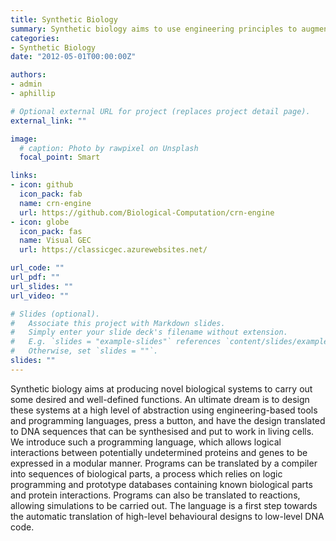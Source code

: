 ```yaml
---
title: Synthetic Biology
summary: Synthetic biology aims to use engineering principles to augment natural cells with the ability to carry out well-defined functions that confer industrial or societal benefits
categories:
- Synthetic Biology
date: "2012-05-01T00:00:00Z"

authors:
- admin
- aphillip

# Optional external URL for project (replaces project detail page).
external_link: ""

image:
  # caption: Photo by rawpixel on Unsplash
  focal_point: Smart

links:
- icon: github
  icon_pack: fab
  name: crn-engine
  url: https://github.com/Biological-Computation/crn-engine
- icon: globe
  icon_pack: fas
  name: Visual GEC
  url: https://classicgec.azurewebsites.net/

url_code: ""
url_pdf: ""
url_slides: ""
url_video: ""

# Slides (optional).
#   Associate this project with Markdown slides.
#   Simply enter your slide deck's filename without extension.
#   E.g. `slides = "example-slides"` references `content/slides/example-slides.md`.
#   Otherwise, set `slides = ""`.
slides: ""
---
```


Synthetic biology aims at producing novel biological systems to carry out some desired and well-defined functions. An ultimate dream is to design these systems at a high level of abstraction using engineering-based tools and programming languages, press a button, and have the design translated to DNA sequences that can be synthesised and put to work in living cells. We introduce such a programming language, which allows logical interactions between potentially undetermined proteins and genes to be expressed in a modular manner. Programs can be translated by a compiler into sequences of biological parts, a process which relies on logic programming and prototype databases containing known biological parts and protein interactions. Programs can also be translated to reactions, allowing simulations to be carried out. The language is a first step towards the automatic translation of high-level behavioural designs to low-level DNA code.
